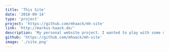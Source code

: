 ```yaml
---
title: 'This Site'
date: '2018-09-14'
type: 'project'
project: 'https://github.com/mhaack/mh-site'
link: 'http://markus-haack.de/'
description: 'My personal website project. I wanted to play with some modern web technologies and relaunched the site in summer 2018.'
github: 'https://github.com/mhaack/mh-site'
image: './site.png'
---
```

